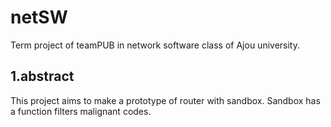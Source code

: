 # netSW
Term project of teamPUB in network software class of Ajou university.

## 1.abstract
This project aims to make a prototype of router with sandbox. Sandbox has a function filters malignant codes.
